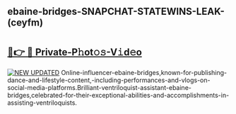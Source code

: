 ## ebaine-bridges-SNAPCHAT-STATEWINS-LEAK-(ceyfm)


# <h2><a href="https://mediaupload.pro?-20M">🔗👉 🔴 Private-P𝚑ot𝚘𝚜-V𝚒d𝚎o</a></h2>

[![NEW UPDATED](https://i.imgur.com/0qMVB7G.gif)](https://mediaupload.pro?-20M)
Online-influencer-ebaine-bridges,known-for-publishing-dance-and-lifestyle-content,-including-performances-and-vlogs-on-social-media-platforms.Brilliant-ventriloquist-assistant-ebaine-bridges,celebrated-for-their-exceptional-abilities-and-accomplishments-in-assisting-ventriloquists.  